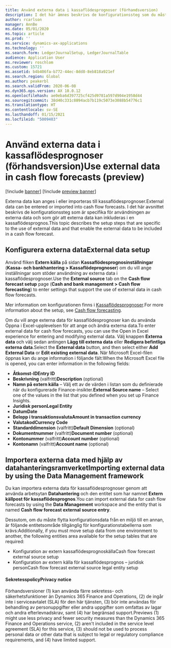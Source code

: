 ```yaml
---
title: Använd externa data i kassaflödesprognoser (förhandsversion)
description: I det här ämnes beskrivs de konfigurationssteg som du måste utföra så att externa data kan anges i eller importeras till kassaflödesprognoser.
author: rcarlson
manager: AnnBe
ms.date: 05/01/2020
ms.topic: article
ms.prod: ''
ms.service: dynamics-ax-applications
ms.technology: ''
ms.search.form: LedgerJournalSetup, LedgerJournalTable
audience: Application User
ms.reviewer: roschlom
ms.custom: 15721
ms.assetid: b4b406fa-b772-44ec-8dd8-8eb818a921ef
ms.search.region: Global
ms.author: peakerbl
ms.search.validFrom: 2020-06-08
ms.dyn365.ops.version: AX 10.0.12
ms.openlocfilehash: ae0eba6d397725cf425d9781a597d904e1958d44
ms.sourcegitcommit: 38d40c331c8894acb7b119c5073e3088b54776c1
ms.translationtype: HT
ms.contentlocale: sv-SE
ms.lasthandoff: 01/15/2021
ms.locfileid: "5009403"
---
```

# <a name="use-external-data-in-cash-flow-forecasts-preview"></a><span data-ttu-id="0cd07-103">Använd externa data i kassaflödesprognoser (förhandsversion)</span><span class="sxs-lookup"><span data-stu-id="0cd07-103">Use external data in cash flow forecasts (preview)</span></span>

[!include [banner](../includes/banner.md)]
[!include [preview banner](../includes/preview-banner.md)]

<span data-ttu-id="0cd07-104">Externa data kan anges i eller importeras till kassaflödesprognoser.</span><span class="sxs-lookup"><span data-stu-id="0cd07-104">External data can be entered or imported into cash flow forecasts.</span></span> <span data-ttu-id="0cd07-105">I det här avsnittet beskrivs de konfigurationssteg som är specifika för användningen av externa data och som gör att externa data kan inkluderas i en kassaflödesprognos.</span><span class="sxs-lookup"><span data-stu-id="0cd07-105">This topic describes the setup steps that are specific to the use of external data and that enable the external data to be included in a cash flow forecast.</span></span>

## <a name="external-data-setup"></a><span data-ttu-id="0cd07-106">Konfigurera externa data</span><span class="sxs-lookup"><span data-stu-id="0cd07-106">External data setup</span></span>

<span data-ttu-id="0cd07-107">Använd fliken **Extern källa** på sidan **Kassaflödesprognosinställningar** (**Kassa- och bankhantering \> Kassaflödeprognoser**) om du vill ange inställningar som stöder användning av externa data i kassaflödesprognoser.</span><span class="sxs-lookup"><span data-stu-id="0cd07-107">Use the **External source** tab on the **Cash flow forecast setup** page (**Cash and bank management \> Cash flow forecasting**) to enter settings that support the use of external data in cash flow forecasts.</span></span>

<span data-ttu-id="0cd07-108">Mer information om konfigurationen finns i [Kassaflödesprognoser](https://docs.microsoft.com/dynamics365/finance/cash-bank-management/cash-flow-forecasting).</span><span class="sxs-lookup"><span data-stu-id="0cd07-108">For more information about the setup, see [Cash flow forecasting](https://docs.microsoft.com/dynamics365/finance/cash-bank-management/cash-flow-forecasting).</span></span>

<span data-ttu-id="0cd07-109">Om du vill ange externa data för kassaflödesprognoser kan du använda Öppna i Excel-upplevelsen för att ange och ändra externa data.</span><span class="sxs-lookup"><span data-stu-id="0cd07-109">To enter external data for cash flow forecasts, you can use the Open in Excel experience for entering and modifying external data.</span></span> <span data-ttu-id="0cd07-110">Välj knappen **Externa data** och välj sedan antingen **Lägg till externa data** eller **Redigera befintliga externa data**.</span><span class="sxs-lookup"><span data-stu-id="0cd07-110">Select the **External data** button, and then select either **Add External Data** or **Edit existing external data**.</span></span> <span data-ttu-id="0cd07-111">När Microsoft Excel-filen öppnas kan du ange information i följande fält:</span><span class="sxs-lookup"><span data-stu-id="0cd07-111">When the Microsoft Excel file is opened, you can enter information in the following fields:</span></span>

- <span data-ttu-id="0cd07-112">**Åtkomst-ID**</span><span class="sxs-lookup"><span data-stu-id="0cd07-112">**Entry ID**</span></span>
- <span data-ttu-id="0cd07-113">**Beskrivning** (valfritt)</span><span class="sxs-lookup"><span data-stu-id="0cd07-113">**Description** (optional)</span></span>
- <span data-ttu-id="0cd07-114">**Namn på extern källa** – Välj ett av de värden i listan som du definierade när du konfigurerade Finance-insikter.</span><span class="sxs-lookup"><span data-stu-id="0cd07-114">**External Source name** – Select one of the values in the list that you defined when you set up Finance Insights.</span></span>
- <span data-ttu-id="0cd07-115">**Juridisk person**</span><span class="sxs-lookup"><span data-stu-id="0cd07-115">**Legal Entity**</span></span>
- <span data-ttu-id="0cd07-116">**Datum**</span><span class="sxs-lookup"><span data-stu-id="0cd07-116">**Date**</span></span>
- <span data-ttu-id="0cd07-117">**Belopp i transaktionsvaluta**</span><span class="sxs-lookup"><span data-stu-id="0cd07-117">**Amount in transaction currency**</span></span>
- <span data-ttu-id="0cd07-118">**Valutakod**</span><span class="sxs-lookup"><span data-stu-id="0cd07-118">**Currency Code**</span></span>
- <span data-ttu-id="0cd07-119">**Standarddimension** (valfritt)</span><span class="sxs-lookup"><span data-stu-id="0cd07-119">**Default Dimension** (optional)</span></span>
- <span data-ttu-id="0cd07-120">**Dokumentnummer** (valfritt)</span><span class="sxs-lookup"><span data-stu-id="0cd07-120">**Document number** (optional)</span></span>
- <span data-ttu-id="0cd07-121">**Kontonummer** (valfritt)</span><span class="sxs-lookup"><span data-stu-id="0cd07-121">**Account number** (optional)</span></span>
- <span data-ttu-id="0cd07-122">**Kontonamn** (valfritt)</span><span class="sxs-lookup"><span data-stu-id="0cd07-122">**Account name** (optional)</span></span>

## <a name="importing-external-data-by-using-the-data-management-framework"></a><span data-ttu-id="0cd07-123">Importera externa data med hjälp av datahanteringsramverket</span><span class="sxs-lookup"><span data-stu-id="0cd07-123">Importing external data by using the Data Management framework</span></span>

<span data-ttu-id="0cd07-124">Du kan importera externa data för kassaflödesprognoser genom att använda arbetsytan **Datahantering** och den entitet som har namnet **Extern källpost för kassaflödesprognos**.</span><span class="sxs-lookup"><span data-stu-id="0cd07-124">You can import external data for cash flow forecasts by using the **Data Management** workspace and the entity that is named **Cash flow forecast external source entry**.</span></span>

<span data-ttu-id="0cd07-125">Dessutom, om du måste flytta konfigurationsdata från en miljö till en annan, är följande entitetsområde tillgänglig för konfigurationstabellerna som krävs:</span><span class="sxs-lookup"><span data-stu-id="0cd07-125">Additionally, if you must move setup data from one environment to another, the following entities area available for the setup tables that are required:</span></span>

- <span data-ttu-id="0cd07-126">Konfiguration av extern kassaflödesprognoskälla</span><span class="sxs-lookup"><span data-stu-id="0cd07-126">Cash flow forecast external source setup</span></span>
- <span data-ttu-id="0cd07-127">Konfiguration av extern källa för kassaflödesprognos – juridisk person</span><span class="sxs-lookup"><span data-stu-id="0cd07-127">Cash flow forecast external source legal entity setup</span></span>

#### <a name="privacy-notice"></a><span data-ttu-id="0cd07-128">Sekretesspolicy</span><span class="sxs-lookup"><span data-stu-id="0cd07-128">Privacy notice</span></span>
<span data-ttu-id="0cd07-129">Förhandsversioner (1) kan använda färre sekretess- och säkerhetsfunktioner än Dynamics 365 Finance and Operations, (2) de ingår inte i serviceavtalet (SLA) för den här tjänsten, (3) bör inte användas för behandling av personuppgifter eller andra uppgifter som omfattas av lagar och andra efterlevnadskrav, samt (4) har begränsad support.</span><span class="sxs-lookup"><span data-stu-id="0cd07-129">Previews (1) might use less privacy and fewer security measures than the Dynamics 365 Finance and Operations service, (2) aren't included in the service level agreement (SLA) for this service, (3) should not be used to process personal data or other data that is subject to legal or regulatory compliance requirements, and (4) have limited support.</span></span>
